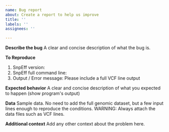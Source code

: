 ```yaml
---
name: Bug report
about: Create a report to help us improve
title: ''
labels: ''
assignees: ''

---
```


**Describe the bug**
A clear and concise description of what the bug is.

**To Reproduce**
1. SnpEff version:
2. SnpEff full command line: 
3. Output / Error message: Please include a full VCF line output

**Expected behavior**
A clear and concise description of what you expected to happen (show program's output)

**Data**
Sample data. No need to add the full genomic dataset, but a few input lines enough to reproduce the conditions.
WARNING: Always attach the data files such as VCF lines.

**Additional context**
Add any other context about the problem here.
